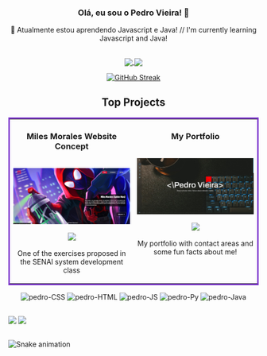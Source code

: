 
### <div align='center'> Olá, eu sou o Pedro Vieira! 👋</div>
<div align='center'>🌱 Atualmente estou aprendendo Javascript e Java! // I'm currently learning Javascript and Java!</div>

##

<div align="center">
  <a href="https://github.com/pedrovs3">
  <img align="center" height="180em" src="https://github-readme-stats.vercel.app/api?username=pedrovs3&show_icons=true&theme=midnight-purple&include_all_commits=true&count_private=true"/>
  <img align="center" height="180em" src="https://github-readme-stats.vercel.app/api/top-langs/?username=pedrovs3&layout=compact&langs_count=7&theme=midnight-purple"/>
  
  [![GitHub Streak](http://github-readme-streak-stats.herokuapp.com?user=pedrovs3&theme=midnight-purple&date_format=j%2Fn%5B%2FY%5D)](https://git.io/streak-stats)

</div>
  
  <h2 align="center">Top Projects</h2>
  
  <table bordercolor="#7F3ACE">
  
  <tr>
    <td width="50%" valign="top">
      <h3 align="center">Miles Morales Website Concept</h3>
        <br/>
        <a target="_blank" href="https://pedrovs3.github.io/New-Personagem-site/">
            <img src="https://github.com/pedrovs3/pedrovs3/blob/main/images/Miles.jpg" width="100%" alt="Miles Concept"/>
        </a>
        <br/>
        <p align="center">
          
  <a href="https://github.com/pedrovs3/New-Personagem-site" target="_blank">
    <img src="https://img.shields.io/badge/GitHub-100000?style=for-the-badge&logo=github&logoColor=white" />
  </a>  
      </p>
        <p align="center">One of the exercises proposed in the SENAI system development class</p>
    </td>
    <td width="50%" valign="top">
      <h3 align="center">My Portfolio</h3>
        <br/>
        <a target="_blank" href="https://github.com/pedrovs3/portfolio/">
            <img src="https://github.com/pedrovs3/pedrovs3/blob/main/images/portfolio.jpg" width="100%" alt="Miles Concept"/>
        </a>
        <br/>
        <p align="center">
          
  <a href="https://github.com/pedrovs3/portfolio" target="_blank">
    <img src="https://img.shields.io/badge/GitHub-100000?style=for-the-badge&logo=github&logoColor=white" />
  </a>  
      </p>
        <p align="center">My portfolio with contact areas and some fun facts about me!</p>
    </td>
  </tr>
</table>
       
  <div align='center'>
    <img align="center" alt="pedro-CSS" height="30" width="40" src="https://cdn.jsdelivr.net/gh/devicons/devicon/icons/css3/css3-original.svg" />
    <img align="center" alt="pedro-HTML" height="30" width="40" src="https://cdn.jsdelivr.net/gh/devicons/devicon/icons/html5/html5-original.svg" />
    <img align="center" alt="pedro-JS" height="30" width="40" src="https://cdn.jsdelivr.net/gh/devicons/devicon/icons/javascript/javascript-original.svg" />
    <img align="center" alt="pedro-Py" height="30" width="40" src="https://cdn.jsdelivr.net/gh/devicons/devicon/icons/python/python-original.svg" />
    <img align="center" alt="pedro-Java" height="30" width="40" src="https://cdn.jsdelivr.net/gh/devicons/devicon/icons/java/java-original.svg"/>
  </div>
  
##
  
 <div>
  <a href="https://www.instagram.com/pedrovs3_/" target="_blank"><img src="https://img.shields.io/badge/-Instagram-%23E4405F?style=for-the-badge&logo=instagram&logoColor=white" target="_blank"></a>
  <a href = "mailto:pedrovs3@hotmail.com"><img src="https://img.shields.io/badge/-Hotmail-%23333?style=for-the-badge&logo=gmail&logoColor=white" target="_blank"></a>
 </div>
   
##
  
![Snake animation](https://github.com/pedrovs3/pedrovs3/blob/output/github-contribution-grid-snake.svg)


